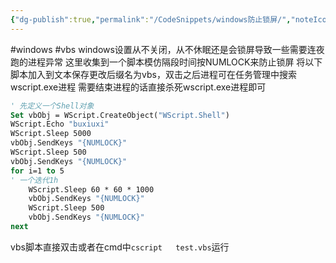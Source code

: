 ```yaml
---
{"dg-publish":true,"permalink":"/CodeSnippets/windows防止锁屏/","noteIcon":"3"}
---
```


#windows #vbs
windows设置从不关闭，从不休眠还是会锁屏导致一些需要连夜跑的进程异常
这里收集到一个脚本模仿隔段时间按NUMLOCK来防止锁屏
将以下脚本加入到文本保存更改后缀名为vbs，双击之后进程可在任务管理中搜索wscript.exe进程
需要结束进程的话直接杀死wscript.exe进程即可

```vb
' 先定义一个Shell对象
Set vbObj = WScript.CreateObject("WScript.Shell")
WScript.Echo "buxiuxi"
WScript.Sleep 5000
vbObj.SendKeys "{NUMLOCK}"
WScript.Sleep 500
vbObj.SendKeys "{NUMLOCK}"
for i=1 to 5
' 一个迭代1h
    WScript.Sleep 60 * 60 * 1000
    vbObj.SendKeys "{NUMLOCK}"
    WScript.Sleep 500
    vbObj.SendKeys "{NUMLOCK}"
next

```

vbs脚本直接双击或者在cmd中`cscript   test.vbs`运行